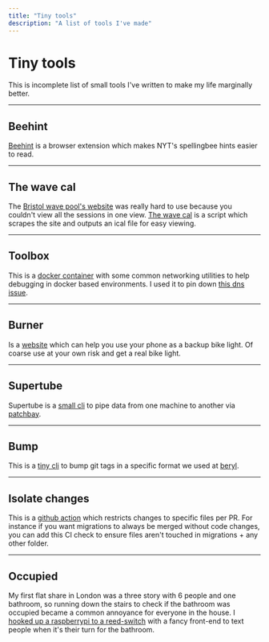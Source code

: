 ```yaml
---
title: "Tiny tools"
description: "A list of tools I've made"
---
```


# Tiny tools

This is incomplete list of small tools I've written to make my life marginally better.

---

## Beehint 

[Beehint](/posts/beehint) is a browser extension which makes NYT's spellingbee hints easier to read.

---

## The wave cal

The [Bristol wave pool's website](http://thewave.com/) was really hard to use because you couldn't view all the sessions in one view. [The wave cal](https://thewave.craigmulligan.com) is a script which scrapes the site and outputs an ical file for easy viewing. 

---

## Toolbox

This is a [docker container](https://github.com/craigmulligan/toolbox) with some common networking utilities to help debugging in docker based environments. I used it to pin down [this dns issue](/posts/gke-horror-story).

---

## Burner

Is a [website](https://craigmulligan.github.io/burner/) which can help you use your phone as a backup bike light. Of coarse use at your own risk and get a real bike light.

---

## Supertube

Supertube is a [small cli](https://github.com/craigmulligan/supertube) to pipe data from one machine to another via [patchbay](https://patchbay.pub/index.html).

---

## Bump

This is a [tiny cli](https://github.com/craigmulligan/bump) to bump git tags in a specific format we used at [beryl](https://beryl.cc/).

---

## Isolate changes

This is a [github action](https://github.com/craigmulligan/isolate-changes-action) which restricts changes to specific files per PR. For instance if you want migrations to always be merged without code changes, you can add this CI check to ensure files aren't touched in migrations + any other folder.

---

## Occupied

My first flat share in London was a three story with 6 people and one bathroom, so running down the stairs to check if the bathroom was occupied became a common annoyance for everyone in the house. I [hooked up a raspberrypi to a reed-switch](https://hackster.io/craigmulligan/occupied-507dc6) with a fancy front-end to text people when it's their turn for the bathroom.
